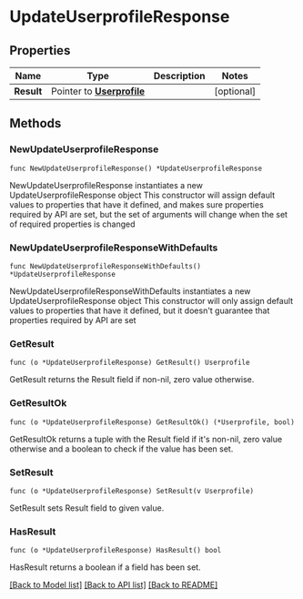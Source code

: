 # UpdateUserprofileResponse

## Properties

Name | Type | Description | Notes
------------ | ------------- | ------------- | -------------
**Result** | Pointer to [**Userprofile**](Userprofile.md) |  | [optional] 

## Methods

### NewUpdateUserprofileResponse

`func NewUpdateUserprofileResponse() *UpdateUserprofileResponse`

NewUpdateUserprofileResponse instantiates a new UpdateUserprofileResponse object
This constructor will assign default values to properties that have it defined,
and makes sure properties required by API are set, but the set of arguments
will change when the set of required properties is changed

### NewUpdateUserprofileResponseWithDefaults

`func NewUpdateUserprofileResponseWithDefaults() *UpdateUserprofileResponse`

NewUpdateUserprofileResponseWithDefaults instantiates a new UpdateUserprofileResponse object
This constructor will only assign default values to properties that have it defined,
but it doesn't guarantee that properties required by API are set

### GetResult

`func (o *UpdateUserprofileResponse) GetResult() Userprofile`

GetResult returns the Result field if non-nil, zero value otherwise.

### GetResultOk

`func (o *UpdateUserprofileResponse) GetResultOk() (*Userprofile, bool)`

GetResultOk returns a tuple with the Result field if it's non-nil, zero value otherwise
and a boolean to check if the value has been set.

### SetResult

`func (o *UpdateUserprofileResponse) SetResult(v Userprofile)`

SetResult sets Result field to given value.

### HasResult

`func (o *UpdateUserprofileResponse) HasResult() bool`

HasResult returns a boolean if a field has been set.


[[Back to Model list]](../README.md#documentation-for-models) [[Back to API list]](../README.md#documentation-for-api-endpoints) [[Back to README]](../README.md)


